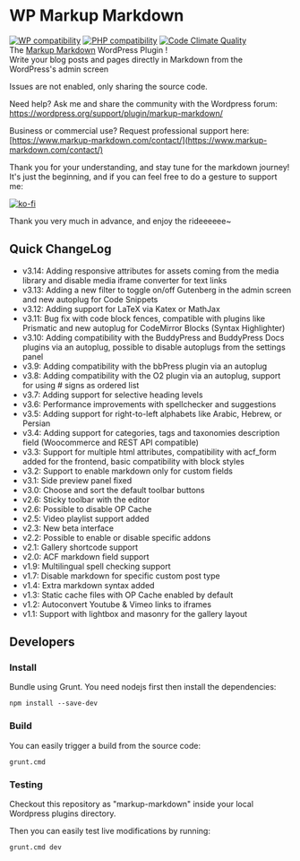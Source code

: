 # WP Markup Markdown
[![WP compatibility](https://plugintests.com/plugins/wporg/markup-markdown/wp-badge.svg?ver=3.9.1)](https://plugintests.com/plugins/wporg/markup-markdown/latest)
[![PHP compatibility](https://plugintests.com/plugins/wporg/markup-markdown/php-badge.svg?ver=3.9.1)](https://plugintests.com/plugins/wporg/markup-markdown/latest) 
[![Code Climate Quality](https://codeclimate.com/github/peter-power-594/markup-markdown.png)](https://codeclimate.com/github/peter-power-594/markup-markdown)  
The [Markup Markdown](https://wordpress.org/plugins/markup-markdown/) WordPress Plugin !  
Write your blog posts and pages directly in Markdown from the WordPress's admin screen 

Issues are not enabled, only sharing the source code.

Need help? Ask me and share the community with the Wordpress forum:  
https://wordpress.org/support/plugin/markup-markdown/

Business or commercial use? Request professional support here:  
[https://www.markup-markdown.com/contact/](https://www.markup-markdown.com/contact/)

Thank you for your understanding, and stay tune for the markdown journey!  
It's just the beginning, and if you can feel free to do a gesture to support me:

[![ko-fi](https://ko-fi.com/img/githubbutton_sm.svg)](https://ko-fi.com/peterpower594)

Thank you very much in advance, and enjoy the rideeeeee~

## Quick ChangeLog

- v3.14: Adding responsive attributes for assets coming from the media library and disable media iframe converter for text links
- v3.13: Adding a new filter to toggle on/off Gutenberg in the admin screen and new autoplug for Code Snippets
- v3.12: Adding support for LaTeX via Katex or MathJax
- v3.11: Bug fix with code block fences, compatible with plugins like Prismatic and new autoplug for CodeMirror Blocks (Syntax Highlighter)
- v3.10: Adding compatibility with the BuddyPress and BuddyPress Docs plugins via an autoplug, possible to disable autoplugs from the settings panel
- v3.9: Adding compatibility with the bbPress plugin via an autoplug 
- v3.8: Adding compatibility with the O2 plugin via an autoplug, support for using # signs as ordered list
- v3.7: Adding support for selective heading levels
- v3.6: Performance improvements with spellchecker and suggestions
- v3.5: Adding support for right-to-left alphabets like Arabic, Hebrew, or Persian
- v3.4: Adding support for categories, tags and taxonomies description field (Woocommerce and REST API compatible)
- v3.3: Support for multiple html attributes, compatibility with acf_form added for the frontend, basic compatibility with block styles
- v3.2: Support to enable markdown only for custom fields
- v3.1: Side preview panel fixed
- v3.0: Choose and sort the default toolbar buttons
- v2.6: Sticky toolbar with the editor
- v2.6: Possible to disable OP Cache
- v2.5: Video playlist support added
- v2.3: New beta interface
- v2.2: Possible to enable or disable specific addons
- v2.1: Gallery shortcode support
- v2.0: ACF markdown field support
- v1.9: Multilingual spell checking support
- v1.7: Disable markdown for specific custom post type
- v1.4: Extra markdown syntax added
- v1.3: Static cache files with OP Cache enabled by default
- v1.2: Autoconvert Youtube & Vimeo links to iframes
- v1.1: Support with lightbox and masonry for the gallery layout


## Developers

### Install

Bundle using Grunt. You need nodejs first then install the dependencies:

```shell
npm install --save-dev
```

### Build

You can easily trigger a build from the source code:

```shell
grunt.cmd
```

### Testing

Checkout this repository as "markup-markdown" inside your local Wordpress plugins directory.

Then you can easily test live modifications by running:

```shell
grunt.cmd dev
```
